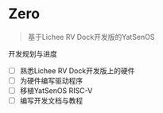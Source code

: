# Zero
> 基于Lichee RV Dock开发版的YatSenOS

开发规划与进度

- [ ] 熟悉Lichee RV Dock开发版上的硬件
- [ ] 为硬件编写驱动程序
- [ ] 移植YatSenOS RISC-V
- [ ] 编写开发文档与教程
